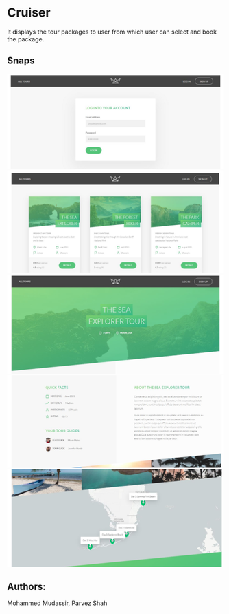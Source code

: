 
# Cruiser

It displays the tour packages to user from which user can select and book the package.

## Snaps

![Cruiser](https://github.com/Md-Mudassir/Cruiser/blob/master/public/img/crr.JPG)
![Cruiser](https://github.com/Md-Mudassir/Cruiser/blob/master/public/img/cru.JPG)
![Cruiser](https://github.com/Md-Mudassir/Cruiser/blob/master/public/img/cr1.JPG)
![Cruiser](https://github.com/Md-Mudassir/Cruiser/blob/master/public/img/cr2.JPG)
![Cruiser](https://github.com/Md-Mudassir/Cruiser/blob/master/public/img/cr3.JPG)

## Authors:

Mohammed Mudassir,
Parvez Shah
